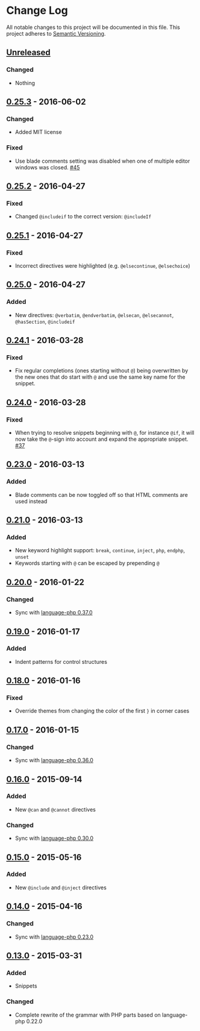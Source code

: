 # Change Log
All notable changes to this project will be documented in this file.
This project adheres to [Semantic Versioning](http://semver.org/).

## [Unreleased]
### Changed
- Nothing

## [0.25.3] - 2016-06-02
### Changed
- Added MIT license

### Fixed
- Use blade comments setting was disabled when one of multiple editor windows was closed. [#45](https://github.com/jawee/language-blade/pull/45)

## [0.25.2] - 2016-04-27
### Fixed
- Changed `@includeif` to the correct version: `@includeIf`

## [0.25.1] - 2016-04-27
### Fixed
- Incorrect directives were highlighted (e.g. `@elsecontinue`, `@elsechoice`)

## [0.25.0] - 2016-04-27
### Added
- New directives: `@verbatim`, `@endverbatim`, `@elsecan`, `@elsecannot`, `@hasSection`, `@includeif`

## [0.24.1] - 2016-03-28
### Fixed
- Fix regular completions (ones starting without `@`) being overwritten by the new ones that do start with `@` and use the same key name for the snippet.

## [0.24.0] - 2016-03-28
### Fixed
- When trying to resolve snippets beginning with `@`, for instance `@if`, it will now take the `@`-sign into account and expand the appropriate snippet. [#37](https://github.com/jawee/language-blade/pull/37)

## [0.23.0] - 2016-03-13
### Added
- Blade comments can be now toggled off so that HTML comments are used instead

## [0.21.0] - 2016-03-13
### Added
- New keyword highlight support: `break`, `continue`, `inject`, `php`, `endphp`, `unset`
- Keywords starting with `@` can be escaped by prepending `@`

## [0.20.0] - 2016-01-22
### Changed
- Sync with [language-php 0.37.0](https://github.com/atom/language-php/compare/v0.36.0...v0.37.0#diff-0)

## [0.19.0] - 2016-01-17
### Added
- Indent patterns for control structures

## [0.18.0] - 2016-01-16
### Fixed
- Override themes from changing the color of the first `}` in corner cases

## [0.17.0] - 2016-01-15
### Changed
- Sync with [language-php 0.36.0](https://github.com/atom/language-php/compare/v0.30.0...v0.36.0#diff-0)

## [0.16.0] - 2015-09-14
### Added
- New `@can` and `@cannot` directives

### Changed
- Sync with [language-php 0.30.0](https://github.com/atom/language-php/compare/v0.23.0...v0.30.0#diff-4)

## [0.15.0] - 2015-05-16
### Added
- New `@include` and `@inject` directives

## [0.14.0] - 2015-04-16
### Changed
- Sync with [language-php 0.23.0](https://github.com/atom/language-php/compare/v0.22.0...v0.23.0#diff-0)

## [0.13.0] - 2015-03-31
### Added
- Snippets

### Changed
- Complete rewrite of the grammar with PHP parts based on language-php 0.22.0

[Unreleased]: https://github.com/jawee/language-blade/compare/v0.25.3...HEAD
[0.25.3]: https://github.com/jawee/language-blade/compare/v0.25.2...v0.25.3
[0.25.2]: https://github.com/jawee/language-blade/compare/v0.25.1...v0.25.2
[0.25.1]: https://github.com/jawee/language-blade/compare/v0.25.0...v0.25.1
[0.25.0]: https://github.com/jawee/language-blade/compare/v0.24.1...v0.25.0
[0.24.1]: https://github.com/jawee/language-blade/compare/v0.24.0...v0.24.1
[0.24.0]: https://github.com/jawee/language-blade/compare/v0.23.0...v0.24.0
[0.23.0]: https://github.com/jawee/language-blade/compare/v0.21.0...v0.23.0
[0.21.0]: https://github.com/jawee/language-blade/compare/v0.20.0...v0.21.0
[0.20.0]: https://github.com/jawee/language-blade/compare/v0.19.0...v0.20.0
[0.19.0]: https://github.com/jawee/language-blade/compare/v0.18.0...v0.19.0
[0.18.0]: https://github.com/jawee/language-blade/compare/v0.17.0...v0.18.0
[0.17.0]: https://github.com/jawee/language-blade/compare/v0.16.0...v0.17.0
[0.16.0]: https://github.com/jawee/language-blade/compare/v0.15.0...v0.16.0
[0.15.0]: https://github.com/jawee/language-blade/compare/v0.14.0...v0.15.0
[0.14.0]: https://github.com/jawee/language-blade/compare/v0.13.0...v0.14.0
[0.13.0]: https://github.com/jawee/language-blade/compare/v0.12.0...v0.13.0

